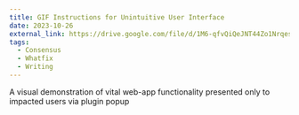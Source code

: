 ```yaml
---
title: GIF Instructions for Unintuitive User Interface
date: 2023-10-26
external_link: https://drive.google.com/file/d/1M6-qfvQiQeJNT44Zo1Nrqeso4fRUjaZT/view?usp=sharing
tags:
  - Consensus
  - Whatfix
  - Writing
---
```


A visual demonstration of vital web-app functionality presented only to impacted users via plugin popup

<!--more-->
